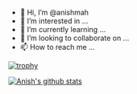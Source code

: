 - 👋 Hi, I’m @anishmah
- 👀 I’m interested in ...
- 🌱 I’m currently learning ...
- 💞️ I’m looking to collaborate on ...
- 📫 How to reach me ...

<!---
anishmah/anishmah is a ✨ special ✨ repository because its `README.md` (this file) appears on your GitHub profile.
You can click the Preview link to take a look at your changes.
--->
[![trophy](https://github-profile-trophy.vercel.app/?username=anishmah&theme=onedark)](https://github.com/ryo-ma/github-profile-trophy)

[![Anish's github stats](https://github-readme-stats.vercel.app/api?username=anishmah&count_private=true&theme=dracula&show_icons=true)](https://github.com/anishmah/github-readme-stats)
